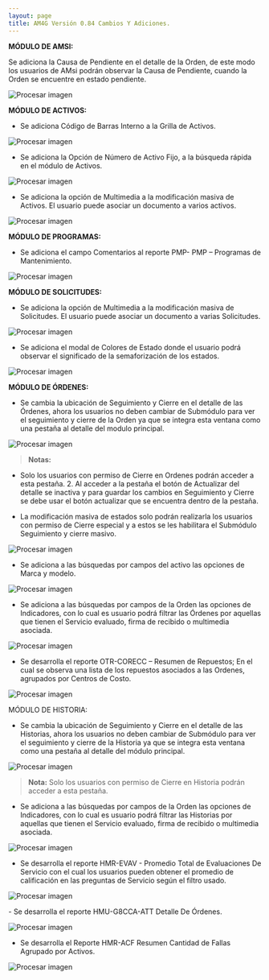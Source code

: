 ```yaml
---
layout: page
title: AM4G Versión 0.84 Cambios Y Adiciones.
---
```

**MÓDULO DE AMSI:**

Se adiciona la Causa de Pendiente en el detalle de la Orden, de este modo los usuarios de AMsi podrán observar la Causa de Pendiente, cuando la Orden se encuentre en estado pendiente.

![Procesar imagen](https://ayuda.winsoftware.com.co/assets/images/Version84/Image1.png)

**MÓDULO DE ACTIVOS:**

- Se adiciona Código de Barras Interno a la Grilla de Activos. 

![Procesar imagen](https://ayuda.winsoftware.com.co/assets/images/Version84/Image2.png)

- Se adiciona la Opción de Número de Activo Fijo, a la búsqueda rápida en el módulo de Activos.

![Procesar imagen](https://ayuda.winsoftware.com.co/assets/images/Version84/Image3.png)

- Se adiciona la opción de Multimedia a la modificación masiva de Activos. El usuario puede asociar un documento a varios activos. 

![Procesar imagen](https://ayuda.winsoftware.com.co/assets/images/Version84/Image4.png)

**MÓDULO DE PROGRAMAS:**

- Se adiciona el campo Comentarios al reporte PMP- PMP – Programas de Mantenimiento. 

![Procesar imagen](https://ayuda.winsoftware.com.co/assets/images/Version84/Image5.png)

**MÓDULO DE SOLICITUDES:**


- Se adiciona la opción de Multimedia a la modificación masiva de Solicitudes. El usuario puede asociar un documento a varias Solicitudes.

![Procesar imagen](https://ayuda.winsoftware.com.co/assets/images/Version84/Image6.png)

- Se adiciona el modal de Colores de Estado donde el usuario podrá observar el significado de la semaforización de los estados. 

![Procesar imagen](https://ayuda.winsoftware.com.co/assets/images/Version84/Image7.png)

**MÓDULO DE ÓRDENES:**

- Se cambia la ubicación de Seguimiento y Cierre en el detalle de las Órdenes, ahora los usuarios no deben cambiar de Submódulo para ver el seguimiento y cierre de la Orden ya que se integra esta ventana como una pestaña al detalle del modulo principal.  

![Procesar imagen](https://ayuda.winsoftware.com.co/assets/images/Version84/Image8.png)

>**Notas:**

- Solo los usuarios con permiso de Cierre en Ordenes podrán acceder a esta pestaña. 2. Al acceder a la pestaña el botón de Actualizar del detalle se inactiva y para guardar los cambios en Seguimiento y Cierre se debe usar el botón actualizar que se encuentra dentro de la pestaña.



- La modificación masiva de estados solo podrán realizarla los usuarios con permiso de Cierre especial y a estos se les habilitara el Submódulo Seguimiento y cierre masivo. 

![Procesar imagen](https://ayuda.winsoftware.com.co/assets/images/Version84/Image9.png)

- Se adiciona a las búsquedas por campos del activo las opciones de Marca y modelo.



![Procesar imagen](https://ayuda.winsoftware.com.co/assets/images/Version84/Image10.png)

- Se adiciona a las búsquedas por campos de la Orden las opciones de Indicadores, con lo cual es usuario podrá filtrar las Órdenes por aquellas que tienen el Servicio evaluado, firma de recibido o multimedia asociada.


![Procesar imagen](https://ayuda.winsoftware.com.co/assets/images/Version84/Image11.png)

- Se desarrolla el reporte OTR-CORECC – Resumen de Repuestos; En el cual se observa una lista de los repuestos asociados a las Ordenes, agrupados por Centros de Costo.

![Procesar imagen](https://ayuda.winsoftware.com.co/assets/images/Version84/Image13.png)

MÓDULO DE HISTORIA:



- Se cambia la ubicación de Seguimiento y Cierre en el detalle de las Historias, ahora los usuarios no deben cambiar de Submódulo para ver el seguimiento y cierre de la Historia ya que se integra esta ventana como una pestaña al detalle del módulo principal. 

![Procesar imagen](https://ayuda.winsoftware.com.co/assets/images/Version84/Image14.png)

>**Nota:** Solo los usuarios con permiso de Cierre en Historia podrán acceder a esta pestaña.



- Se adiciona a las búsquedas por campos de la Orden las opciones de Indicadores, con lo cual es usuario podrá filtrar las Historias por aquellas que tienen el Servicio evaluado, firma de recibido o multimedia asociada.
 

![Procesar imagen](https://ayuda.winsoftware.com.co/assets/images/Version84/Image15.png)



- Se desarrolla el reporte HMR-EVAV - Promedio Total de Evaluaciones De Servicio con el cual los usuarios pueden obtener el promedio de calificación en las preguntas de Servicio según el filtro usado.


![Procesar imagen](https://ayuda.winsoftware.com.co/assets/images/Version84/Image16.png)

-﻿ Se desarrolla el reporte HMU-G8CCA-ATT Detalle De Órdenes.﻿


![Procesar imagen](https://ayuda.winsoftware.com.co/assets/images/Version84/Image17.png)

- Se desarrolla el Reporte HMR-ACF Resumen Cantidad de Fallas Agrupado por Activos.

![Procesar imagen](https://ayuda.winsoftware.com.co/assets/images/Version84/Image18.png)